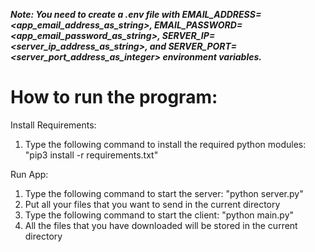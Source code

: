 ***Note: You need to create a .env file with EMAIL_ADDRESS=<app_email_address_as_string>, EMAIL_PASSWORD=<app_email_password_as_string>, SERVER_IP=<server_ip_address_as_string>, and SERVER_PORT=<server_port_address_as_integer> environment variables.***

# How to run the program:

Install Requirements:
1. Type the following command to install the required python modules: "pip3 install -r requirements.txt"

Run App:
1. Type the following command to start the server: "python server.py"
2. Put all your files that you want to send in the current directory
3. Type the following command to start the client: "python main.py"
4. All the files that you have downloaded will be stored in the current directory
